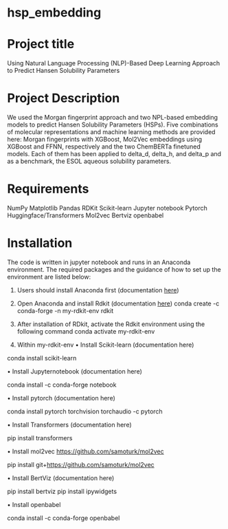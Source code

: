 # hsp_embedding
# Project title
Using Natural Language Processing (NLP)-Based Deep Learning Approach to Predict Hansen Solubility Parameters  

# Project Description
We used the Morgan fingerprint approach and two NPL-based embedding models to predict Hansen Solubility Parameters (HSPs). Five combinations of molecular representations and machine learning methods are provided here: Morgan fingerprints with XGBoost, Mol2Vec embeddings using XGBoost and FFNN, respectively and the two ChemBERTa finetuned models. Each of them has been applied to delta_d, delta_h, and delta_p and as a benchmark, the ESOL aqueous solubility parameters. 

# Requirements
NumPy
Matplotlib
Pandas
RDKit
Scikit-learn
Jupyter notebook
Pytorch
Huggingface/Transformers
Mol2vec
Bertviz
openbabel

# Installation
The code is written in jupyter notebook and runs in an Anaconda environment. The required packages and the guidance of how to set up the environment are listed below:

1. Users should install Anaconda first (documentation [here](https://conda.io/projects/conda/en/latest/user-guide/install/index.html))
2. Open Anaconda and install Rdkit (documentation [here](https://www.rdkit.org/docs/Install.html)) 
conda create -c conda-forge -n my-rdkit-env rdkit 

3. After installation of RDkit, activate the Rdkit environment using the following command
conda activate my-rdkit-env 

4. Within my-rdkit-env
•	Install Scikit-learn (documentation here) 

conda install scikit-learn  

•	Install Jupyternotebook (documentation here) 

conda install -c conda-forge notebook  

•	Install pytorch (documentation here) 

conda install pytorch torchvision torchaudio -c pytorch

•	Install Transformers (documentation here) 

pip install transformers

•	Install mol2vec https://github.com/samoturk/mol2vec

pip install git+https://github.com/samoturk/mol2vec

•	Install BertViz (documentation here) 

pip install bertviz
pip install ipywidgets

•	Install openbabel

conda install -c conda-forge openbabel

